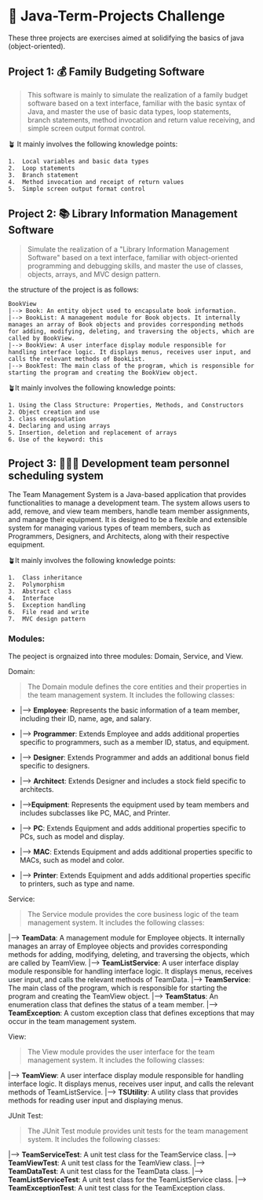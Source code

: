 # 🚀 Java-Term-Projects Challenge

These three projects are exercises aimed at solidifying the basics of java (object-oriented).
##  Project 1: 💰 Family Budgeting Software
> This software is mainly to simulate the realization of a family budget software based on a text interface, familiar with the basic syntax of Java, and master the use of basic data types, loop statements, branch statements, method invocation and return value receiving, and simple screen output format control.

🪴 It mainly involves the following knowledge points: 

    1.  Local variables and basic data types
    2.  Loop statements
    3.  Branch statement
    4.  Method invocation and receipt of return values
    5.  Simple screen output format control

##  Project 2:  📚  Library Information Management Software

> Simulate the realization of a "Library Information Management Software" based on a text interface, familiar with object-oriented programming and debugging skills, and master the use of classes, objects, arrays, and MVC design pattern.

the structure of the project is as follows:

```
BookView
|--> Book: An entity object used to encapsulate book information.
|--> BookList: A management module for Book objects. It internally manages an array of Book objects and provides corresponding methods for adding, modifying, deleting, and traversing the objects, which are called by BookView.
|--> BookView: A user interface display module responsible for handling interface logic. It displays menus, receives user input, and calls the relevant methods of BookList.
|--> BookTest: The main class of the program, which is responsible for starting the program and creating the BookView object.

```


🪴It mainly involves the following knowledge points:

    1. Using the Class Structure: Properties, Methods, and Constructors
    2. Object creation and use
    3. class encapsulation
    4. Declaring and using arrays
    5. Insertion, deletion and replacement of arrays
    6. Use of the keyword: this


##  **Project 3:  👩🏻‍💻   Development team personnel scheduling system**

The Team Management System is a Java-based application that provides functionalities to manage a development team. The system allows users to add, remove, and view team members, handle team member assignments, and manage their equipment. It is designed to be a flexible and extensible system for managing various types of team members, such as Programmers, Designers, and Architects, along with their respective equipment.

🪴It mainly involves the following knowledge points:

    1.  Class inheritance
    2.  Polymorphism
    3.  Abstract class
    4.  Interface
    5.  Exception handling
    6.  File read and write
    7.  MVC design pattern

### Modules:
The peoject is orgnaized into three modules: Domain, Service, and View.

Domain: 
> The Domain module defines the core entities and their properties in the team management system. It includes the following classes:

- |--> **Employee**: Represents the basic information of a team member, including their ID, name, age, and salary.
- |--> **Programmer**: Extends Employee and adds additional properties specific to programmers, such as a member ID, status, and equipment.
- |--> **Designer**: Extends Programmer and adds an additional bonus field specific to designers.
- |--> **Architect**: Extends Designer and includes a stock field specific to architects.
- |-->**Equipment**: Represents the equipment used by team members and includes subclasses like PC, MAC, and Printer.
- |--> **PC**: Extends Equipment and adds additional properties specific to PCs, such as model and display.

- |--> **MAC**: Extends Equipment and adds additional properties specific to MACs, such as model and color.

- |--> **Printer**: Extends Equipment and adds additional properties specific to printers, such as type and name.

Service:
> The Service module provides the core business logic of the team management system. It includes the following classes:

  |--> **TeamData**: A management module for Employee objects. It internally manages an array of Employee objects and provides corresponding methods for adding, modifying, deleting, and traversing the objects, which are called by TeamView.
  |--> **TeamListService**: A user interface display module responsible for handling interface logic. It displays menus, receives user input, and calls the relevant methods of TeamData.
  |--> **TeamService**: The main class of the program, which is responsible for starting the program and creating the TeamView object.
  |--> **TeamStatus**: An enumeration class that defines the status of a team member.
  |--> **TeamException**: A custom exception class that defines exceptions that may occur in the team management system.

View:
> The View module provides the user interface for the team management system. It includes the following classes:

  |--> **TeamView**: A user interface display module responsible for handling interface logic. It displays menus, receives user input, and calls the relevant methods of TeamListService.
  |--> **TSUtility**: A utility class that provides methods for reading user input and displaying menus.

JUnit Test:
> The JUnit Test module provides unit tests for the team management system. It includes the following classes:

  |--> **TeamServiceTest**: A unit test class for the TeamService class.
  |--> **TeamViewTest**: A unit test class for the TeamView class.
  |--> **TeamDataTest**: A unit test class for the TeamData class.
  |--> **TeamListServiceTest**: A unit test class for the TeamListService class.
  |--> **TeamExceptionTest**: A unit test class for the TeamException class.

